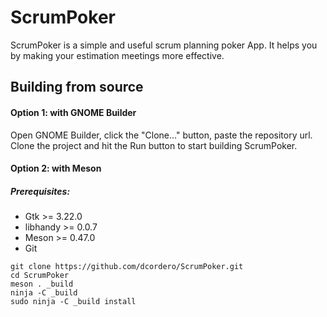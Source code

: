 # ScrumPoker

ScrumPoker is a simple and useful scrum planning poker App. It helps you by making your estimation meetings more effective.

## Building from source

#### Option 1: with GNOME Builder
Open GNOME Builder, click the "Clone..." button, paste the repository url.
Clone the project and hit the Run button to start building ScrumPoker.

#### Option 2: with Meson
##### Prerequisites:
* Gtk >= 3.22.0
* libhandy >= 0.0.7
* Meson >= 0.47.0
* Git

```
git clone https://github.com/dcordero/ScrumPoker.git
cd ScrumPoker
meson . _build
ninja -C _build
sudo ninja -C _build install
```
